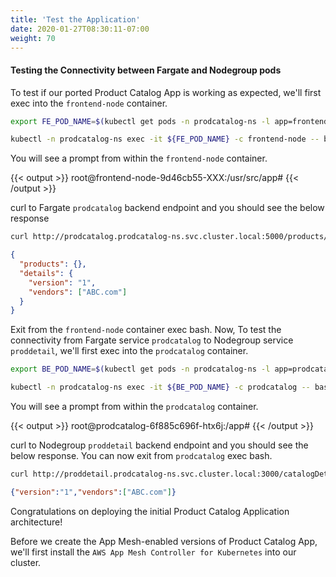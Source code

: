 ```yaml
---
title: 'Test the Application'
date: 2020-01-27T08:30:11-07:00
weight: 70
---
```


#### Testing the Connectivity between Fargate and Nodegroup pods

To test if our ported Product Catalog App is working as expected, we'll first exec into the `frontend-node` container.

```bash
export FE_POD_NAME=$(kubectl get pods -n prodcatalog-ns -l app=frontend-node -o jsonpath='{.items[].metadata.name}')

kubectl -n prodcatalog-ns exec -it ${FE_POD_NAME} -c frontend-node -- bash
```

You will see a prompt from within the `frontend-node` container.

{{< output >}}
root@frontend-node-9d46cb55-XXX:/usr/src/app#
{{< /output >}}

curl to Fargate `prodcatalog` backend endpoint and you should see the below response

```bash
curl http://prodcatalog.prodcatalog-ns.svc.cluster.local:5000/products/
```

```json
{
  "products": {},
  "details": {
    "version": "1",
    "vendors": ["ABC.com"]
  }
}
```

Exit from the `frontend-node` container exec bash. Now, To test the connectivity from Fargate service `prodcatalog` to Nodegroup service `proddetail`, we'll first exec into the `prodcatalog` container.

```bash
export BE_POD_NAME=$(kubectl get pods -n prodcatalog-ns -l app=prodcatalog -o jsonpath='{.items[].metadata.name}')

kubectl -n prodcatalog-ns exec -it ${BE_POD_NAME} -c prodcatalog -- bash
```

You will see a prompt from within the `prodcatalog` container.

{{< output >}}
root@prodcatalog-6f885c696f-htx6j:/app#
{{< /output >}}

curl to Nodegroup `proddetail` backend endpoint and you should see the below response. You can now exit from `prodcatalog` exec bash.

```bash
curl http://proddetail.prodcatalog-ns.svc.cluster.local:3000/catalogDetail
```

```json
{"version":"1","vendors":["ABC.com"]}
```

Congratulations on deploying the initial Product Catalog Application architecture!

Before we create the App Mesh-enabled versions of Product Catalog App, we'll first install the `AWS App Mesh Controller for Kubernetes` into our cluster.
